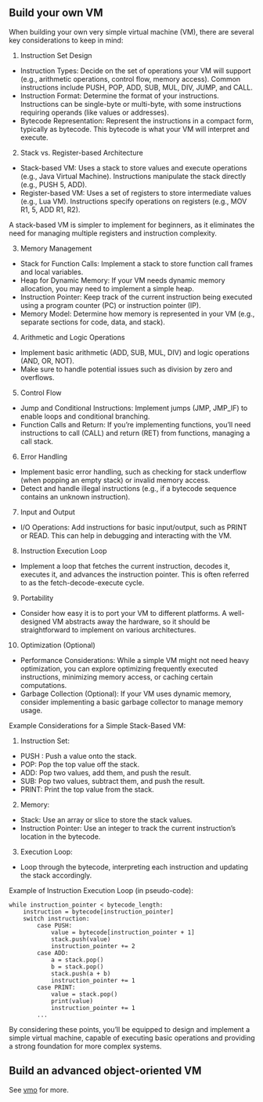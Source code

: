 ## Build your own VM

When building your own very simple virtual machine (VM), there are several key considerations to keep in mind:

1. Instruction Set Design
* Instruction Types: Decide on the set of operations your VM will support (e.g., arithmetic operations, control flow, memory access). Common instructions include PUSH, POP, ADD, SUB, MUL, DIV, JUMP, and CALL.
* Instruction Format: Determine the format of your instructions. Instructions can be single-byte or multi-byte, with some instructions requiring operands (like values or addresses).
* Bytecode Representation: Represent the instructions in a compact form, typically as bytecode. This bytecode is what your VM will interpret and execute.

2. Stack vs. Register-based Architecture
* Stack-based VM: Uses a stack to store values and execute operations (e.g., Java Virtual Machine). Instructions manipulate the stack directly (e.g., PUSH 5, ADD).
* Register-based VM: Uses a set of registers to store intermediate values (e.g., Lua VM). Instructions specify operations on registers (e.g., MOV R1, 5, ADD R1, R2).

A stack-based VM is simpler to implement for beginners, as it eliminates the need for managing multiple registers and instruction complexity.

3. Memory Management
* Stack for Function Calls: Implement a stack to store function call frames and local variables.
* Heap for Dynamic Memory: If your VM needs dynamic memory allocation, you may need to implement a simple heap.
* Instruction Pointer: Keep track of the current instruction being executed using a program counter (PC) or instruction pointer (IP).
* Memory Model: Determine how memory is represented in your VM (e.g., separate sections for code, data, and stack).

4. Arithmetic and Logic Operations
* Implement basic arithmetic (ADD, SUB, MUL, DIV) and logic operations (AND, OR, NOT).
* Make sure to handle potential issues such as division by zero and overflows.

5. Control Flow
* Jump and Conditional Instructions: Implement jumps (JMP, JMP_IF) to enable loops and conditional branching.
* Function Calls and Return: If you’re implementing functions, you’ll need instructions to call (CALL) and return (RET) from functions, managing a call stack.

6. Error Handling
* Implement basic error handling, such as checking for stack underflow (when popping an empty stack) or invalid memory access.
* Detect and handle illegal instructions (e.g., if a bytecode sequence contains an unknown instruction).

7. Input and Output
* I/O Operations: Add instructions for basic input/output, such as PRINT or READ. This can help in debugging and interacting with the VM.

8. Instruction Execution Loop
* Implement a loop that fetches the current instruction, decodes it, executes it, and advances the instruction pointer. This is often referred to as the fetch-decode-execute cycle.

9. Portability
* Consider how easy it is to port your VM to different platforms. A well-designed VM abstracts away the hardware, so it should be straightforward to implement on various architectures.

10. Optimization (Optional)
* Performance Considerations: While a simple VM might not need heavy optimization, you can explore optimizing frequently executed instructions, minimizing memory access, or caching certain computations.
* Garbage Collection (Optional): If your VM uses dynamic memory, consider implementing a basic garbage collector to manage memory usage.

Example Considerations for a Simple Stack-Based VM:

1. Instruction Set:
* PUSH <value>: Push a value onto the stack.
* POP: Pop the top value off the stack.
* ADD: Pop two values, add them, and push the result.
* SUB: Pop two values, subtract them, and push the result.
* PRINT: Print the top value from the stack.

2. Memory:
* Stack: Use an array or slice to store the stack values.
* Instruction Pointer: Use an integer to track the current instruction’s location in the bytecode.

3. Execution Loop:
* Loop through the bytecode, interpreting each instruction and updating the stack accordingly.

Example of Instruction Execution Loop (in pseudo-code):

```
while instruction_pointer < bytecode_length:
    instruction = bytecode[instruction_pointer]
    switch instruction:
        case PUSH:
            value = bytecode[instruction_pointer + 1]
            stack.push(value)
            instruction_pointer += 2
        case ADD:
            a = stack.pop()
            b = stack.pop()
            stack.push(a + b)
            instruction_pointer += 1
        case PRINT:
            value = stack.pop()
            print(value)
            instruction_pointer += 1
        ...
```

By considering these points, you’ll be equipped to design and implement a simple virtual machine, capable of executing basic operations and providing a strong foundation for more complex systems.

## Build an advanced object-oriented VM

See [vmo](./vmo) for more.
